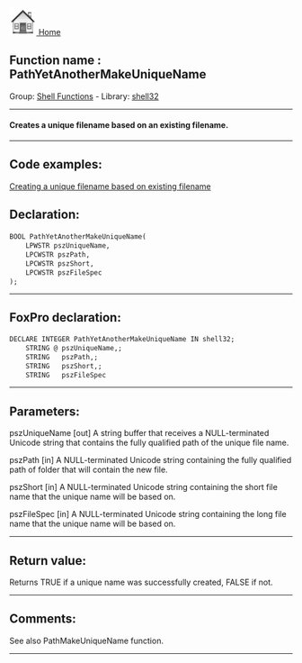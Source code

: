 [<img src="../../images/home.png"> Home ](https://github.com/VFPX/Win32API)  

## Function name : PathYetAnotherMakeUniqueName
Group: [Shell Functions](../../functions_group.md#Shell_Functions)  -  Library: [shell32](../../../libraries.md#shell32)  
***  


#### Creates a unique filename based on an existing filename.
***  


## Code examples:
[Creating a unique filename based on existing filename](../../samples/sample_014.md)  

## Declaration:
```foxpro  
BOOL PathYetAnotherMakeUniqueName(
	LPWSTR pszUniqueName,
	LPCWSTR pszPath,
	LPCWSTR pszShort,
	LPCWSTR pszFileSpec
);  
```  
***  


## FoxPro declaration:
```foxpro  
DECLARE INTEGER PathYetAnotherMakeUniqueName IN shell32;
	STRING @ pszUniqueName,;
	STRING   pszPath,;
	STRING   pszShort,;
	STRING   pszFileSpec  
```  
***  


## Parameters:
pszUniqueName
[out] A string buffer that receives a NULL-terminated Unicode string that contains the fully qualified path of the unique file name.

pszPath
[in] A NULL-terminated Unicode string containing the fully qualified path of folder that will contain the new file.

pszShort
[in] A NULL-terminated Unicode string containing the short file name that the unique name will be based on.

pszFileSpec
[in] A NULL-terminated Unicode string containing the long file name that the unique name will be based on.  
***  


## Return value:
Returns TRUE if a unique name was successfully created, FALSE if not.  
***  


## Comments:
See also PathMakeUniqueName function.  
  
***  

